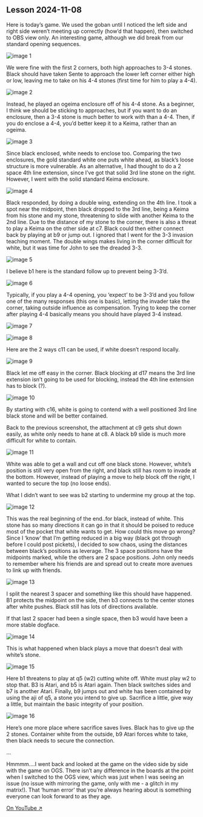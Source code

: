 
## Lesson 2024-11-08

Here is today’s game.  We used the goban until I noticed the left side and right side weren’t meeting up correctly (how’d that happen), then switched to OBS view only.  An interesting game, although we did break from our standard opening sequences.

![image 1](images/l20241108/igo1.jpg)

We were fine with the first 2 corners, both high approaches to 3-4 stones.  Black should have taken Sente to approach the lower left corner either high or low, leaving me to take on his 4-4 stones (first time for him to play a 4-4).

![image 2](images/l20241108/igo2.jpg)

Instead, he played an ogeima enclosure off of his 4-4 stone.  As a beginner, I think we should be sticking to approaches, but if you want to do an enclosure, then a 3-4 stone is much better to work with than a 4-4.  Then, if you do enclose a 4-4, you’d better keep it to a Keima, rather than an ogeima.

![image 3](images/l20241108/igo3.jpg)

Since black enclosed, white needs to enclose too.   Comparing the two enclosures, the gold standard white one puts white ahead, as black’s loose structure is more vulnerable.   As an alternative, I had thought to do a 2 space 4th line extension, since I’ve got that solid 3rd line stone on the right.  However, I went with the solid standard Keima enclosure.

![image 4](images/l20241108/igo4.jpg)

Black responded, by doing a double wing, extending on the 4th line.  I took a spot near the midpoint, then black dropped to the 3rd line, being a Keima from his stone and my stone, threatening to slide with another Keima to the 2nd line.  Due to the distance of my stone to the corner, there is also a threat to play a Keima on the other side at c7.  Black could then either connect back by playing at b9 or jump out.  I ignored that I went for the 3-3 invasion teaching moment.  The double wings makes living in the corner difficult for white, but it was time for John to see the dreaded 3-3.

![image 5](images/l20241108/igo5.jpg)

I believe b1 here is the standard follow up to prevent being 3-3’d.

![image 6](images/l20241108/igo6.jpg)

Typically, if you play a 4-4 opening, you ‘expect’ to be 3-3’d and you follow one of the many responses (this one is basic), letting the invader take the corner, taking outside influence as compensation.  Trying to keep the corner after playing 4-4 basically means you should have played 3-4 instead.

![image 7](images/l20241108/igo7.jpg)

![image 8](images/l20241108/igo8.jpg)

Here are the 2 ways c11 can be used, if white doesn’t respond locally.

![image 9](images/l20241108/igo9.jpg)

Black let me off easy in the corner.  Black blocking at d17 means the 3rd line extension isn’t going to be used for blocking, instead the 4th line extension has to block (?).

![image 10](images/l20241108/igo10.jpg)

By starting with c16, white is going to contend with a well positioned 3rd line black stone and will be better contained.

Back to the previous screenshot, the attachment at c9 gets shut down easily, as white only needs to hane at c8.  A black b9 slide is much more difficult for white to contain.

![image 11](images/l20241108/igo11.jpg)

White was able to get a wall and cut off one black stone.  However, white’s position is still very open from the right, and black still has room to invade at the bottom.  However, instead of playing a move to help block off the right, I wanted to secure the top (no loose ends).

What I didn’t want to see was b2 starting to undermine my group at the top.

![image 12](images/l20241108/igo12.jpg)

This was the real beginning of the end..for black, instead of white.  This stone has so many directions it can go in that it should be poised to reduce most of the pocket that white wants to get.  How could this move go wrong?  Since I ‘know’ that I’m getting reduced in a big way (black got through before I could post pickets), I decided to sow chaos, using the distances between black’s positions as leverage.  The 3 space positions have the midpoints marked, while the others are 2 space positions.  John only needs to remember where his friends are and spread out to create more avenues to link up with friends.

![image 13](images/l20241108/igo13.jpg)

I split the nearest 3 spacer and something like this should have happened. B1 protects the midpoint on the side, then b3 connects to the center stones after white pushes.  Black still has lots of directions available.

If that last 2 spacer had been a single space, then b3 would have been a more stable dogface.

![image 14](images/l20241108/igo14.jpg)

This is what happened when black plays a move that doesn’t deal with white’s stone.

![image 15](images/l20241108/igo15.jpg)

Here b1 threatens to play at q5 (w2) cutting white off.  White must play w2 to stop that.  B3 is Atari, and b5 is Atari again.  Then black switches sides and b7 is another Atari.  Finally, b9 jumps out and white has been contained by using the aji of q5, a stone you intend to give up.  Sacrifice a little, give way a little, but maintain the basic integrity of your position.

![image 16](images/l20241108/igo16.jpg)

Here’s one more place where sacrifice saves lives.  Black has to give up the 2 stones.  Container white from the outside, b9 Atari forces white to take, then black needs to secure the connection.

…

Hmmmm….I went back and looked at the game on the video side by side with the game on OGS.  There isn’t any difference in the boards at the point when I switched to the OGS view, which was just when I was seeing an issue (no issue with mirroring the game, only with me - a glitch in my matrix!).  That ‘human error’ that you’re always hearing about is something everyone can look forward to as they age.


[On YouTube ↗](https://www.youtube.com/watch?v=cS6eHPnbfo0)

